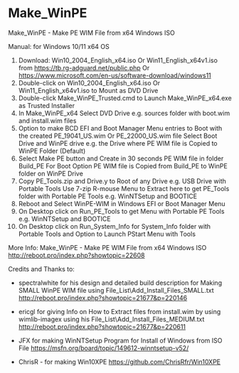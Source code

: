 # Make_WinPE
Make_WinPE - Make PE WIM File from x64 Windows ISO

Manual:  for Windows 10/11 x64 OS
 
1. Download:  Win10_2004_English_x64.iso      Or  Win11_English_x64v1.iso
   from https://tb.rg-adguard.net/public.php  Or  https://www.microsoft.com/en-us/software-download/windows11
2. Double-click on Win10_2004_English_x64.iso Or  Win11_English_x64v1.iso to Mount as DVD Drive
3. Double-click Make_WinPE_Trusted.cmd to Launch Make_WinPE_x64.exe as Trusted Installer
4. In Make_WinPE_x64 Select DVD Drive e.g. sources folder with boot.wim and install.wim files
5. Option to make BCD EFI and Boot Manager Menu entries to Boot with the created PE_19041_US.wim  Or  PE_22000_US.wim file
    Select Boot Drive and WinPE drive e.g. the Drive where PE WIM file is Copied to WinPE Folder (Default)
6. Select Make PE button and Create in 30 seconds PE WIM file in folder Build_PE
   For Boot Option PE WIM file is Copied from Build_PE to WinPE folder on WinPE Drive
7. Copy PE_Tools.zip and Drive.y to Root of any Drive e.g. USB Drive with Portable Tools
   Use 7-zip R-mouse Menu to Extract here to get PE_Tools folder with Portable PE Tools e.g. WinNTSetup and BOOTICE
8. Reboot and Select WinPE-WIM in Windows EFI or Boot Manager Menu
9. On Desktop click on Run_PE_Tools to get Menu with Portable PE Tools e.g. WinNTSetup and BOOTICE
10. On Desktop click on Run_System_Info for System_Info folder with Portable Tools and Option to Launch PStart Menu with Tools

More Info: Make_WinPE - Make PE WIM File from x64 Windows ISO
http://reboot.pro/index.php?showtopic=22608
 
Credits and Thanks to:
 
- spectralwhite for his design and detailed build description for Making SMALL WinPE WIM file using File_List\Add_Install_Files_SMALL.txt
  http://reboot.pro/index.php?showtopic=21677&p=220146

- ericgl for giving Info on How to Extract files from install.wim by using wimlib-imagex using his File_List\Add_Install_Files_MEDIUM.txt
  http://reboot.pro/index.php?showtopic=21677&p=220611

- JFX for making WinNTSetup Program for Install of Windows from ISO File
  https://msfn.org/board/topic/149612-winntsetup-v52/

- ChrisR - for making Win10XPE
  https://github.com/ChrisRfr/Win10XPE
